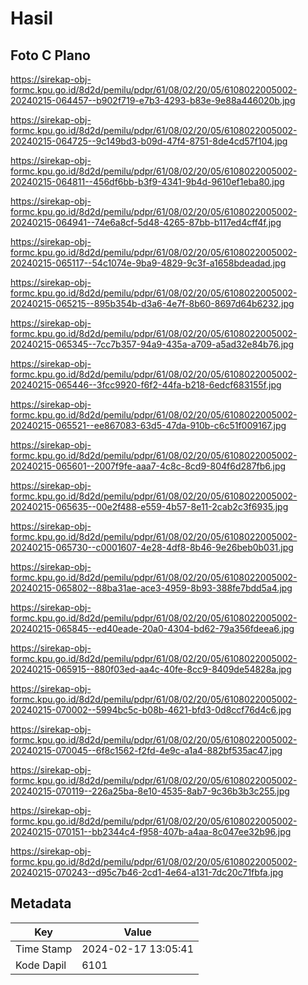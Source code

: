 # Hasil

## Foto C Plano

https://sirekap-obj-formc.kpu.go.id/8d2d/pemilu/pdpr/61/08/02/20/05/6108022005002-20240215-064457--b902f719-e7b3-4293-b83e-9e88a446020b.jpg

https://sirekap-obj-formc.kpu.go.id/8d2d/pemilu/pdpr/61/08/02/20/05/6108022005002-20240215-064725--9c149bd3-b09d-47f4-8751-8de4cd57f104.jpg

https://sirekap-obj-formc.kpu.go.id/8d2d/pemilu/pdpr/61/08/02/20/05/6108022005002-20240215-064811--456df6bb-b3f9-4341-9b4d-9610ef1eba80.jpg

https://sirekap-obj-formc.kpu.go.id/8d2d/pemilu/pdpr/61/08/02/20/05/6108022005002-20240215-064941--74e6a8cf-5d48-4265-87bb-b117ed4cff4f.jpg

https://sirekap-obj-formc.kpu.go.id/8d2d/pemilu/pdpr/61/08/02/20/05/6108022005002-20240215-065117--54c1074e-9ba9-4829-9c3f-a1658bdeadad.jpg

https://sirekap-obj-formc.kpu.go.id/8d2d/pemilu/pdpr/61/08/02/20/05/6108022005002-20240215-065215--895b354b-d3a6-4e7f-8b60-8697d64b6232.jpg

https://sirekap-obj-formc.kpu.go.id/8d2d/pemilu/pdpr/61/08/02/20/05/6108022005002-20240215-065345--7cc7b357-94a9-435a-a709-a5ad32e84b76.jpg

https://sirekap-obj-formc.kpu.go.id/8d2d/pemilu/pdpr/61/08/02/20/05/6108022005002-20240215-065446--3fcc9920-f6f2-44fa-b218-6edcf683155f.jpg

https://sirekap-obj-formc.kpu.go.id/8d2d/pemilu/pdpr/61/08/02/20/05/6108022005002-20240215-065521--ee867083-63d5-47da-910b-c6c51f009167.jpg

https://sirekap-obj-formc.kpu.go.id/8d2d/pemilu/pdpr/61/08/02/20/05/6108022005002-20240215-065601--2007f9fe-aaa7-4c8c-8cd9-804f6d287fb6.jpg

https://sirekap-obj-formc.kpu.go.id/8d2d/pemilu/pdpr/61/08/02/20/05/6108022005002-20240215-065635--00e2f488-e559-4b57-8e11-2cab2c3f6935.jpg

https://sirekap-obj-formc.kpu.go.id/8d2d/pemilu/pdpr/61/08/02/20/05/6108022005002-20240215-065730--c0001607-4e28-4df8-8b46-9e26beb0b031.jpg

https://sirekap-obj-formc.kpu.go.id/8d2d/pemilu/pdpr/61/08/02/20/05/6108022005002-20240215-065802--88ba31ae-ace3-4959-8b93-388fe7bdd5a4.jpg

https://sirekap-obj-formc.kpu.go.id/8d2d/pemilu/pdpr/61/08/02/20/05/6108022005002-20240215-065845--ed40eade-20a0-4304-bd62-79a356fdeea6.jpg

https://sirekap-obj-formc.kpu.go.id/8d2d/pemilu/pdpr/61/08/02/20/05/6108022005002-20240215-065915--880f03ed-aa4c-40fe-8cc9-8409de54828a.jpg

https://sirekap-obj-formc.kpu.go.id/8d2d/pemilu/pdpr/61/08/02/20/05/6108022005002-20240215-070002--5994bc5c-b08b-4621-bfd3-0d8ccf76d4c6.jpg

https://sirekap-obj-formc.kpu.go.id/8d2d/pemilu/pdpr/61/08/02/20/05/6108022005002-20240215-070045--6f8c1562-f2fd-4e9c-a1a4-882bf535ac47.jpg

https://sirekap-obj-formc.kpu.go.id/8d2d/pemilu/pdpr/61/08/02/20/05/6108022005002-20240215-070119--226a25ba-8e10-4535-8ab7-9c36b3b3c255.jpg

https://sirekap-obj-formc.kpu.go.id/8d2d/pemilu/pdpr/61/08/02/20/05/6108022005002-20240215-070151--bb2344c4-f958-407b-a4aa-8c047ee32b96.jpg

https://sirekap-obj-formc.kpu.go.id/8d2d/pemilu/pdpr/61/08/02/20/05/6108022005002-20240215-070243--d95c7b46-2cd1-4e64-a131-7dc20c71fbfa.jpg


## Metadata

| Key        | Value               |
| ---------- | ------------------- |
| Time Stamp | 2024-02-17 13:05:41 |
| Kode Dapil | 6101                |



